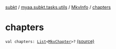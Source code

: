 [subkt](../../index.md) / [myaa.subkt.tasks.utils](../index.md) / [MkvInfo](index.md) / [chapters](./chapters.md)

# chapters

`val chapters: `[`List`](https://kotlinlang.org/api/latest/jvm/stdlib/kotlin.collections/-list/index.html)`<`[`MkvChapter`](../-mkv-chapter/index.md)`>?` [(source)](https://github.com/Myaamori/SubKt/blob/0.1.13/src/main/kotlin/myaa/subkt/tasks/utils/mkvmerge.kt#L122)